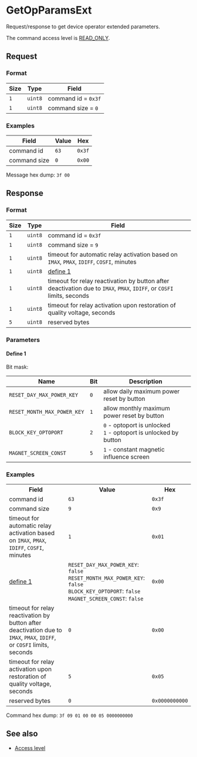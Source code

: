 # GetOpParamsExt

Request/response to get device operator extended parameters.

The command access level is [READ_ONLY](../basics.md#command-access-level).


## Request

### Format

| Size | Type    | Field               |
| ---- | ------- | ------------------- |
| `1`  | `uint8` | command id = `0x3f` |
| `1`  | `uint8` | command size = `0`  |

### Examples

| Field        | Value | Hex    |
| ------------ | ----- | ------ |
| command id   | `63`  | `0x3f` |
| command size | `0`   | `0x00` |

Message hex dump: `3f 00`


## Response

### Format

| Size | Type    | Field                                                                                                                  |
| ---- | ------- | ---------------------------------------------------------------------------------------------------------------------- |
| `1`  | `uint8` | command id = `0x3f`                                                                                                    |
| `1`  | `uint8` | command size = `9`                                                                                                     |
| `1`  | `uint8` | timeout for automatic relay activation based on `IMAX`, `PMAX`, `IDIFF`, `COSFI`, minutes                              |
| `1`  | `uint8` | [define 1](#define-1)                                                                                                  |
| `1`  | `uint8` | timeout for relay reactivation by button after deactivation due to `IMAX`, `PMAX`, `IDIFF`, or `COSFI` limits, seconds |
| `1`  | `uint8` | timeout for relay activation upon restoration of quality voltage, seconds                                              |
| `5`  | `uint8` | reserved bytes                                                                                                         |

### Parameters

#### Define 1

Bit mask:

| Name                        | Bit | Description                                                        |
| --------------------------- | --- | ------------------------------------------------------------------ |
| `RESET_DAY_MAX_POWER_KEY`   | `0` | allow daily maximum power reset by button                          |
| `RESET_MONTH_MAX_POWER_KEY` | `1` | allow monthly maximum power reset by button                        |
| `BLOCK_KEY_OPTOPORT`        | `2` | `0` - optoport is unlocked<br>`1` - optoport is unlocked by button |
| `MAGNET_SCREEN_CONST`       | `5` | `1` - constant magnetic influence screen                           |

### Examples

<table>
  <tr>
    <th>Field</th>
    <th>Value</th>
    <th>Hex</th>
  </tr>
  <tr>
    <td>command id</td>
    <td><code>63</code></td>
    <td><code>0x3f</code></td>
  </tr>
  <tr>
    <td>command size</td>
    <td><code>9</code></td>
    <td><code>0x9</code></td>
  </tr>
  <tr>
    <td>timeout for automatic relay activation based on <code>IMAX</code>, <code>PMAX</code>, <code>IDIFF</code>, <code>COSFI</code>, minutes</td>
    <td><code>1</code></td>
    <td><code>0x01</code></td>
  </tr>
  <tr>
    <td>
      <a href="#define-1">define 1</a>
    </td>
    <td>
      <code>RESET_DAY_MAX_POWER_KEY</code>: <code>false</code><br>
      <code>RESET_MONTH_MAX_POWER_KEY</code>: <code>false</code><br>
      <code>BLOCK_KEY_OPTOPORT</code>: <code>false</code><br>
      <code>MAGNET_SCREEN_CONST</code>: <code>false</code><br>
    </td>
    <td><code>0x00</code></td>
  </tr>
  <tr>
    <td>timeout for relay reactivation by button after deactivation due to <code>IMAX</code>, <code>PMAX</code>, <code>IDIFF</code>, or <code>COSFI</code> limits, seconds</td>
    <td><code>0</code></td>
    <td><code>0x00</code></td>
  </tr>
  <tr>
    <td>timeout for relay activation upon restoration of quality voltage, seconds</td>
    <td><code>5</code></td>
    <td><code>0x05</code></td>
  </tr>
  <tr>
    <td>reserved bytes</td>
    <td><code>0</code></td>
    <td><code>0x0000000000</code></td>
  </tr>
</table>

Command hex dump: `3f 09 01 00 00 05 0000000000`


## See also

* [Access level](../basics.md#command-access-level)
